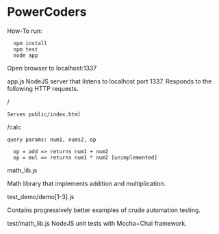 # PowerCoders
How-To run:
```
  npm install
  npm test
  node app
```
  Open browser to localhost:1337

app.js
  NodeJS server that listens to localhost port 1337. Responds to the
following HTTP requests.

  /
  
    Serves public/index.html

  /calc
  
    query params: num1, nums2, op

      op = add => returns num1 + num2
      op = mul => returns num1 * num2 [unimplemented]

math_lib.js

  Math library that implements addition and multiplication.

test_demo/demo[1-3].js

  Contains progressively better examples of crude automation testing.

test/math_lib.js
  NodeJS unit tests with Mocha+Chai framework.
